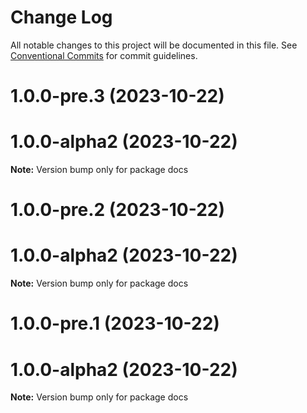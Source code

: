 # Change Log

All notable changes to this project will be documented in this file.
See [Conventional Commits](https://conventionalcommits.org) for commit guidelines.

# 1.0.0-pre.3 (2023-10-22)

# 1.0.0-alpha2 (2023-10-22)

**Note:** Version bump only for package docs

# 1.0.0-pre.2 (2023-10-22)

# 1.0.0-alpha2 (2023-10-22)

**Note:** Version bump only for package docs

# 1.0.0-pre.1 (2023-10-22)

# 1.0.0-alpha2 (2023-10-22)

**Note:** Version bump only for package docs
